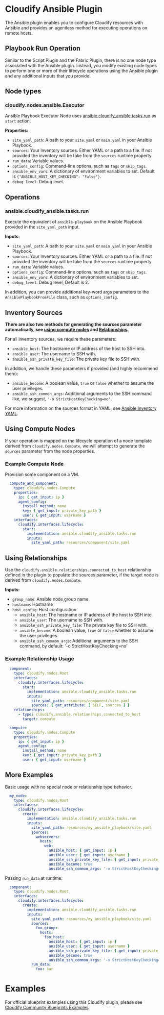 # Cloudify Ansible Plugin

The Ansible plugin enables you to configure Cloudify resources with Ansible
and provides an agentless method for executing operations on remote hosts.

## Playbook Run Operation

Similar to the Script Plugin and the Fabric Plugin, there is no one node type
associated with the Ansible plugin. Instead, you modify existing node types to
perform one or more of their lifecycle operations using the Ansible plugin and
any additional inputs that you provide.

## Node types

### cloudify.nodes.ansible.Executor

Ansible Playbook Executor Node uses
[ansible.cloudify_ansible.tasks.run](#ansiblecloudify_ansibletasksrun) as `start`
action.

**Properties:**
* `site_yaml_path`: A path to your `site.yaml` or `main.yaml` in your Ansible
  Playbook.
* `sources`: Your Inventory sources. Either YAML or a path to a file. If not
  provided the inventory will be take from the `sources` runtime property.
* `run_data`: Variable values.
* `options_config`: Command-line options, such as `tags` or `skip_tags`.
* `ansible_env_vars`: A dictionary of environment variables to set.
  Default is `{"ANSIBLE_HOST_KEY_CHECKING": "False"}`.
* `debug_level`: Debug level.

## Operations

### ansible.cloudify_ansible.tasks.run

Execute the equivalent of `ansible-playbook` on the Ansible Playbook provided
in the `site_yaml_path` input.

**Inputs:**
* `site_yaml_path`: A path to your `site.yaml` or `main.yaml` in your
  Ansible Playbook.
* `sources`: Your Inventory sources. Either YAML or a path to a file.
  If not provided the inventory will be take from the `sources`
  runtime property.
* `run_data`: Variable values.
* `options_config`: Command-line options, such as `tags` or `skip_tags`.
* `ansible_env_vars`: A dictionary of environment variables to set.
* `debug_level`: Debug level, Default is 2.

In addition, you can provide additional key-word args parameters to the
`AnsiblePlaybookFromFile` class, such as `options_config`.

## Inventory Sources

**There are also two methods for generating the sources parameter
automatically, see [using compute nodes](#using-compute-nodes) and
[Relationships](#using-relationships).**

For all inventory sources, we require these parameters:
* `ansible_host`: The hostname or IP address of the host to SSH into.
* `ansible_user`: The username to SSH with.
* `ansible_ssh_private_key_file`: The private key file to SSH with.

In addition, we handle these parameters if provided (and highly recommend them):
* `ansible_become`: A boolean value, `true` or `false` whether to assume the
  user privileges.
* `ansible_ssh_common_args`: Additional arguments to the SSH command like,
  we suggest, `'-o StrictHostKeyChecking=no'`.

For more information on the sources format in YAML, see
[Ansible Inventory YAML](https://docs.ansible.com/ansible/latest/user_guide/intro_inventory.html#hosts-and-groups).


## Using Compute Nodes

If your operation is mapped on the lifecycle operation of a node template
derived from `cloudify.nodes.Compute`, we will attempt to generate the `sources`
parameter from the node properties.

### Example Compute Node

Provision some component on a VM.

```yaml
  compute_and_component:
    type: cloudify.nodes.Compute
    properties:
      ip: { get_input: ip }
      agent_config:
        install_method: none
        key: { get_input: private_key_path }
        user: { get_input: username }
    interfaces:
      cloudify.interfaces.lifecycle:
        start:
          implementation: ansible.cloudify_ansible.tasks.run
          inputs:
            site_yaml_path: resources/component/site.yaml
```


## Using Relationships

Use the `cloudify.ansible.relationships.connected_to_host` relationship defined
in the plugin to populate the sources parameter, if the target node is derived
from `cloudify.nodes.Compute`.

**Inputs:**
* `group_name`: Ansible node group name
* `hostname`: Hostname
* `host_config`: Host configuration:
  * `ansible_host`: The hostname or IP address of the host to SSH into.
  * `ansible_user`: The username to SSH with.
  * `ansible_ssh_private_key_file`: The private key file to SSH with.
  * `ansible_become`: A boolean value, `true` or `false` whether to assume the
    user privileges.
  * `ansible_ssh_common_args`: Additional arguments to the SSH command,
    by default: '-o StrictHostKeyChecking=no'

### Example Relationship Usage

```yaml
  component:
    type: cloudify.nodes.Root
    interfaces:
      cloudify.interfaces.lifecycle:
        start:
          implementation: ansible.cloudify_ansible.tasks.run
          inputs:
            site_yaml_path: resources/component/site.yaml
            sources: { get_attribute: [ SELF, sources ] }
    relationships:
      - type: cloudify.ansible.relationships.connected_to_host
        target: compute

  compute:
    type: cloudify.nodes.Compute
    properties:
      ip: { get_input: ip }
      agent_config:
        install_method: none
        key: { get_input: private_key_path }
        user: { get_input: username }
```


## More Examples

Basic usage with no special node or relationship type behavior.

```yaml
  my_node:
    type: cloudify.nodes.Root
    interfaces:
      cloudify.interfaces.lifecycle:
        create:
          implementation: ansible.cloudify_ansible.tasks.run
          inputs:
            site_yaml_path: resources/my_ansible_playbook/site.yaml
            sources:
              webservers:
                hosts:
                  web:
                    ansible_host: { get_input: ip }
                    ansible_user: { get_input: username }
                    ansible_ssh_private_key_file: { get_input: private_key_path }
                    ansible_become: true
                    ansible_ssh_common_args: '-o StrictHostKeyChecking=no'
```

Passing `run_data` at runtime:

```yaml
  component:
    type: cloudify.nodes.Root
    interfaces:
      cloudify.interfaces.lifecycle:
        create:
          implementation: ansible.cloudify_ansible.tasks.run
          inputs:
            site_yaml_path: resources/my_ansible_playbook/site.yaml
            sources:
              foo_group:
                hosts:
                  foo_host:
                    ansible_host: { get_input: ip }
                    ansible_user: { get_input: username }
                    ansible_ssh_private_key_file: { get_input: private_key_path }
                    ansible_become: true
                    ansible_ssh_common_args: '-o StrictHostKeyChecking=no'
            run_data:
              foo: bar
```

# Examples
For official blueprint examples using this Cloudify plugin, please see [Cloudify Community Blueprints Examples](https://github.com/cloudify-community/blueprint-examples/).
